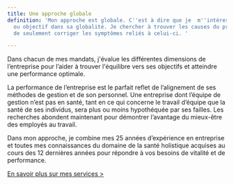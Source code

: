 ```yaml
---
title: Une approche globale
definition: 'Mon approche est globale. C''est à dire que je  m''intéresse à un problème
  ou objectif dans sa globalité. Je chercher à trouver les causes du problème au delà
  de seulement corriger les symptômes reliés à celui-ci. '

---
```

Dans chacun de mes mandats, j'évalue les différentes dimensions de l’entreprise pour l’aider à trouver l'équilibre vers ses objectifs et atteindre une performance optimale.

La performance de l’entreprise est le parfait reflet de l’alignement de ses méthodes de gestion et de son personnel. Une entreprise dont l’équipe de gestion n’est pas en santé, tant en ce qui concerne le travail d’équipe que la santé de ses individus, sera plus ou moins hypothéquée par ses failles. Les recherches abondent maintenant pour démontrer l’avantage du mieux-être des employés au travail.

Dans mon approche, je combine mes 25 années d’expérience en entreprise et toutes mes connaissances du domaine de la santé holistique acquises au cours des 12 dernières années pour répondre à vos besoins de vitalité et de performance.

[En savoir plus sur mes services >](/services-conseils)